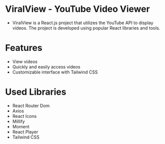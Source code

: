 # ViralView - YouTube Video Viewer

- ViralView is a React.js project that utilizes the YouTube API to display videos. The project is developed using popular React libraries and tools.

# Features

- View videos
- Quickly and easily access videos
- Customizable interface with Tailwind CSS

# Used Libraries

- React Router Dom
- Axios
- React Icons
- Millify
- Moment
- React Player
- Tailwind CSS
